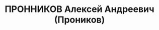 ---
title: ПРОННИКОВ Алексей Андреевич (Проников)
description: "1901 р., м. Шостка Сумської обл., українець, із робітників, освіта початкова.\
  \ Проживав у м. Полтава. Начальник військового складу, військовий технік. \n  Заарештований\
  \ 1 липня 1937 р. Засуджений Верховним Судом СРСР 8 грудня 1937 р. за ст. ст. 54-1\
  \ “б”, 54-8, 54-11 КК УРСР до розстрілу з конфіскацією майна. Вирок виконано 9 грудня\
  \ 1937 р. \n  Реабілітований Верховним Судом СРСР 29 березня 1958 р."
---